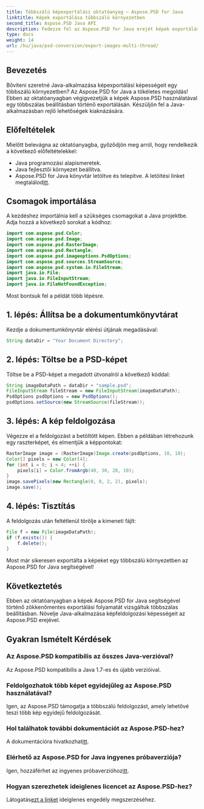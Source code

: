 ```yaml
---
title: Többszálú képexportálási oktatóanyag – Aspose.PSD for Java
linktitle: Képek exportálása többszálú környezetben
second_title: Aspose.PSD Java API
description: Fedezze fel az Aspose.PSD for Java erejét képek exportálásakor többszálú környezetben. Növelje Java alkalmazásának képességeit!
type: docs
weight: 14
url: /hu/java/psd-conversion/export-images-multi-thread/
---
```

## Bevezetés
Bővíteni szeretné Java-alkalmazása képexportálási képességeit egy többszálú környezetben? Az Aspose.PSD for Java a tökéletes megoldás! Ebben az oktatóanyagban végigvezetjük a képek Aspose.PSD használatával egy többszálas beállításban történő exportálásán. Készüljön fel a Java-alkalmazásban rejlő lehetőségek kiaknázására.
## Előfeltételek
Mielőtt belevágna az oktatóanyagba, győződjön meg arról, hogy rendelkezik a következő előfeltételekkel:
- Java programozási alapismeretek.
- Java fejlesztői környezet beállítva.
-  Aspose.PSD for Java könyvtár letöltve és telepítve. A letöltési linket megtalálod[itt](https://releases.aspose.com/psd/java/).
## Csomagok importálása
A kezdéshez importálnia kell a szükséges csomagokat a Java projektbe. Adja hozzá a következő sorokat a kódhoz:
```java
import com.aspose.psd.Color;
import com.aspose.psd.Image;
import com.aspose.psd.RasterImage;
import com.aspose.psd.Rectangle;
import com.aspose.psd.imageoptions.PsdOptions;
import com.aspose.psd.sources.StreamSource;
import com.aspose.psd.system.io.FileStream;
import java.io.File;
import java.io.FileInputStream;
import java.io.FileNotFoundException;
```
Most bontsuk fel a példát több lépésre.
## 1. lépés: Állítsa be a dokumentumkönyvtárat
Kezdje a dokumentumkönyvtár elérési útjának megadásával:
```java
String dataDir = "Your Document Directory";
```
## 2. lépés: Töltse be a PSD-képet
Töltse be a PSD-képet a megadott útvonalról a következő kóddal:
```java
String imageDataPath = dataDir + "sample.psd";
FileInputStream fileStream = new FileInputStream(imageDataPath);
PsdOptions psdOptions = new PsdOptions();
psdOptions.setSource(new StreamSource(fileStream));
```
## 3. lépés: A kép feldolgozása
Végezze el a feldolgozást a betöltött képen. Ebben a példában létrehozunk egy raszterképet, és elmentjük a képpontokat:
```java
RasterImage image = (RasterImage)Image.create(psdOptions, 10, 10);
Color[] pixels = new Color[4];
for (int i = 0; i < 4; ++i) {
    pixels[i] = Color.fromArgb(40, 30, 20, 10);
}
image.savePixels(new Rectangle(0, 0, 2, 2), pixels);
image.save();
```
## 4. lépés: Tisztítás
A feldolgozás után feltétlenül törölje a kimeneti fájlt:
```java
File f = new File(imageDataPath);
if (f.exists()) {
    f.delete();
}
```
Most már sikeresen exportálta a képeket egy többszálú környezetben az Aspose.PSD for Java segítségével!
## Következtetés
Ebben az oktatóanyagban a képek Aspose.PSD for Java segítségével történő zökkenőmentes exportálási folyamatát vizsgáltuk többszálas beállításban. Növelje Java-alkalmazása képfeldolgozási képességeit az Aspose.PSD erejével.
## Gyakran Ismételt Kérdések
### Az Aspose.PSD kompatibilis az összes Java-verzióval?
Az Aspose.PSD kompatibilis a Java 1.7-es és újabb verzióival.
### Feldolgozhatok több képet egyidejűleg az Aspose.PSD használatával?
Igen, az Aspose.PSD támogatja a többszálú feldolgozást, amely lehetővé teszi több kép egyidejű feldolgozását.
### Hol találhatok további dokumentációt az Aspose.PSD-hez?
 A dokumentációra hivatkozhat[itt](https://reference.aspose.com/psd/java/).
### Elérhető az Aspose.PSD for Java ingyenes próbaverziója?
 Igen, hozzáférhet az ingyenes próbaverzióhoz[itt](https://releases.aspose.com/).
### Hogyan szerezhetek ideiglenes licencet az Aspose.PSD-hez?
 Látogatás[ezt a linket](https://purchase.aspose.com/temporary-license/) ideiglenes engedély megszerzéséhez.